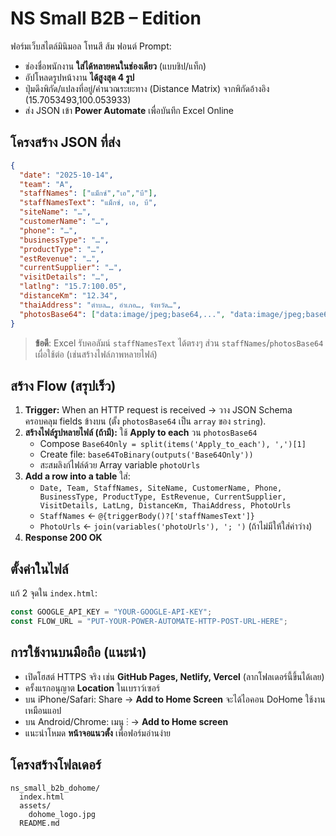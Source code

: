 # NS Small B2B – Edition

ฟอร์มเว็บสไตล์มินิมอล โทนสี ส้ม ฟอนต์ Prompt:
- ช่องชื่อพนักงาน **ใส่ได้หลายคนในช่องเดียว** (แบบชิป/แท็ก)
- อัปโหลดรูปหน้างาน **ได้สูงสุด 4 รูป**
- ปุ่มดึงพิกัด/แปลงที่อยู่/คำนวณระยะทาง (Distance Matrix) จากพิกัดอ้างอิง (15.7053493,100.053933)
- ส่ง JSON เข้า **Power Automate** เพื่อบันทึก Excel Online

## โครงสร้าง JSON ที่ส่ง
```json
{
  "date": "2025-10-14",
  "team": "A",
  "staffNames": ["แม็กซ์","เอ","บี"],
  "staffNamesText": "แม็กซ์, เอ, บี",
  "siteName": "…",
  "customerName": "…",
  "phone": "…",
  "businessType": "…",
  "productType": "…",
  "estRevenue": "…",
  "currentSupplier": "…",
  "visitDetails": "…",
  "latlng": "15.7:100.05",
  "distanceKm": "12.34",
  "thaiAddress": "ตำบล…, อำเภอ…, จังหวัด…",
  "photosBase64": ["data:image/jpeg;base64,...", "data:image/jpeg;base64,..."]
}
```

> **ข้อดี**: Excel รับคอลัมน์ `staffNamesText` ได้ตรงๆ ส่วน `staffNames`/`photosBase64` เผื่อใช้ต่อ (เช่นสร้างไฟล์ภาพหลายไฟล์)

## สร้าง Flow (สรุปเร็ว)
1) **Trigger:** When an HTTP request is received → วาง JSON Schema ครอบคลุม fields ข้างบน (ตั้ง `photosBase64` เป็น `array` ของ `string`).
2) **สร้างไฟล์รูปหลายไฟล์ (ถ้ามี):** ใช้ **Apply to each** วน `photosBase64`
   - Compose `Base64Only = split(items('Apply_to_each'), ',')[1]`
   - Create file: `base64ToBinary(outputs('Base64Only'))`
   - สะสมลิงก์ไฟล์ด้วย Array variable `photoUrls`
3) **Add a row into a table** ใส่:
   - `Date, Team, StaffNames, SiteName, CustomerName, Phone, BusinessType, ProductType, EstRevenue, CurrentSupplier, VisitDetails, LatLng, DistanceKm, ThaiAddress, PhotoUrls`
   - `StaffNames` ← `@{triggerBody()?['staffNamesText']}`
   - `PhotoUrls` ← `join(variables('photoUrls'), '; ')` (ถ้าไม่มีให้ใส่ค่าว่าง)
4) **Response 200 OK**

## ตั้งค่าในไฟล์
แก้ 2 จุดใน `index.html`:
```js
const GOOGLE_API_KEY = "YOUR-GOOGLE-API-KEY";
const FLOW_URL = "PUT-YOUR-POWER-AUTOMATE-HTTP-POST-URL-HERE";
```

## การใช้งานบนมือถือ (แนะนำ)
- เปิดโฮสต์ HTTPS จริง เช่น **GitHub Pages, Netlify, Vercel** (ลากโฟลเดอร์นี้ขึ้นได้เลย)
- ครั้งแรกอนุญาต **Location** ในเบราว์เซอร์
- บน iPhone/Safari: Share → **Add to Home Screen** จะได้ไอคอน DoHome ใช้งานเหมือนแอป
- บน Android/Chrome: เมนู ⋮ → **Add to Home screen**
- แนะนำโหมด **หน้าจอแนวตั้ง** เพื่อฟอร์มอ่านง่าย

## โครงสร้างโฟลเดอร์
```
ns_small_b2b_dohome/
  index.html
  assets/
    dohome_logo.jpg
  README.md
```
